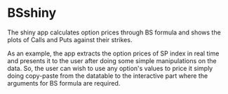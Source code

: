 # BSshiny

The shiny app calculates option prices through BS formula and shows the plots of Calls and Puts against their strikes.

As an example, the app extracts the option prices of SP index in real time and presents it to the user after doing some simple manipulations on the data. So, the user can wish to use any option's values to price it simply doing copy-paste from the datatable to the interactive part where the arguments for BS formula are required.
